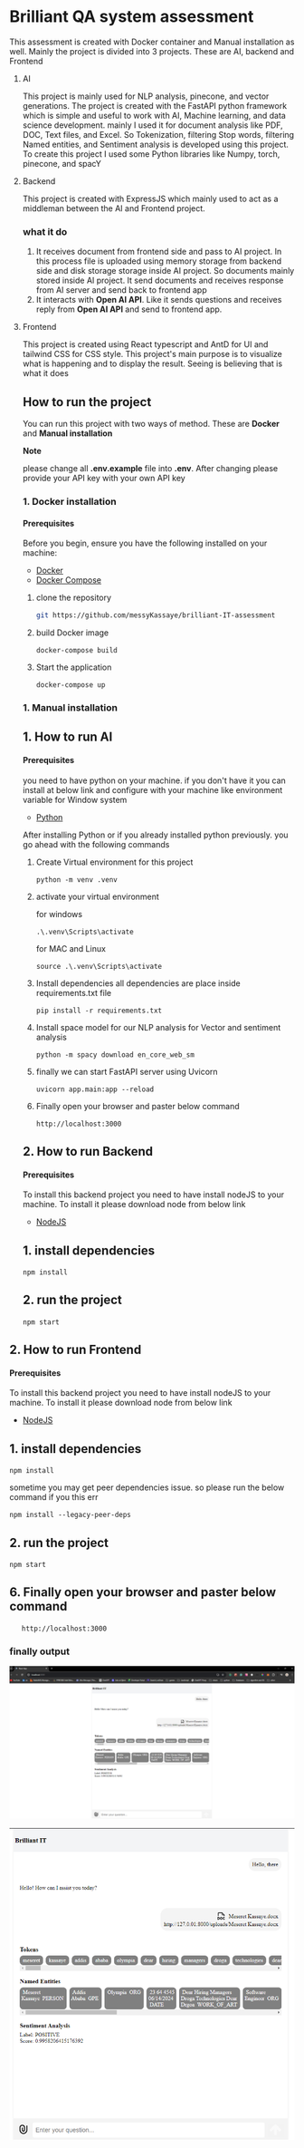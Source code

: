 # Brilliant QA system assessment

This assessment is created with Docker container and Manual installation as well. Mainly the project is divided into 3 projects. These are AI, backend and Frontend

1. AI

   This project is mainly used for NLP analysis, pinecone, and vector generations. The project is created with the FastAPI python framework which is simple and useful to work with AI, Machine learning, and data science development. mainly I used it for document analysis like PDF, DOC, Text files, and Excel. So Tokenization, filtering Stop words, filtering Named entities, and Sentiment analysis is developed using this project. To create this project I used some Python libraries like Numpy, torch, pinecone, and spacY

2. Backend

   This project is created with ExpressJS which mainly used to act as a middleman between the AI and Frontend project.

   ### what it do

   1. It receives document from frontend side and pass to AI project. In this process file is uploaded using memory storage from backend side and disk storage storage inside AI project. So documents mainly stored inside AI project. It send documents and receives response from AI server and send back to frontend app
   2. It interacts with **Open AI API**. Like it sends questions and receives reply from **Open AI API** and send to frontend app.

3. Frontend

   This project is created using React typescript and AntD for UI and tailwind CSS for CSS style. This project's main purpose is to visualize what is happening and to display the result. Seeing is believing that is what it does

   ## How to run the project

   You can run this project with two ways of method. These are **Docker** and **Manual installation**

   **Note**

   please change all **.env.example** file into **.env**. After changing please provide your API key with your own API key

   ### 1. Docker installation

   #### Prerequisites

   Before you begin, ensure you have the following installed on your machine:

   - [Docker](https://www.docker.com/get-started)
   - [Docker Compose](https://docs.docker.com/compose/install/)

   1. clone the repository

      ```bash
      git https://github.com/messyKassaye/brilliant-IT-assessment
      ```

   2. build Docker image

      ```base
      docker-compose build
      ```

   3. Start the application
      ```base
      docker-compose up
      ```

   ### 1. Manual installation

   ## 1. How to run **AI**

   #### Prerequisites

   you need to have python on your machine. if you don't have it you can install at below link and configure with your machine like environment variable for Window system

   - [Python](https://www.python.org/)

   After installing Python or if you already installed python previously. you go ahead with the following commands

   1. Create Virtual environment for this project

      ```base
      python -m venv .venv
      ```

   2. activate your virtual environment

      for windows

      ```base
      .\.venv\Scripts\activate
      ```

      for MAC and Linux

      ```base
      source .\.venv\Scripts\activate

      ```

   3. Install dependencies
      all dependencies are place inside requirements.txt file
      ```base
      pip install -r requirements.txt
      ```
   4. Install space model for our NLP analysis for Vector and sentiment analysis

      ```base
      python -m spacy download en_core_web_sm
      ```

   5. finally we can start FastAPI server using Uvicorn
      ```base
      uvicorn app.main:app --reload
      ```
   6. Finally open your browser and paster below command
      ```base
      http://localhost:3000
      ```

   ## 2. How to run Backend

   #### Prerequisites

   To install this backend project you need to have install nodeJS to your machine. To install it please download node from below link

   - [NodeJS](https://nodejs.org/en)

   ## 1. install dependencies

   ```base
   npm install
   ```

   ## 2. run the project

   ```base
   npm start
   ```

## 2. How to run Frontend

#### Prerequisites

To install this backend project you need to have install nodeJS to your machine. To install it please download node from below link

- [NodeJS](https://nodejs.org/en)

## 1. install dependencies

```base
npm install
```

sometime you may get peer dependencies issue. so please run the below command if you this err

```base
npm install --legacy-peer-deps
```

## 2. run the project

```base
npm start
```

## 6. Finally open your browser and paster below command

```base
   http://localhost:3000
```

### finally output

![Full Screen shot](./screenshots/first_screen.png)

![Screen shot](./screenshots/second_screen_shot.png)
